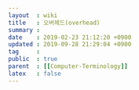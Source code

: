 ```yaml
---
layout  : wiki
title   : 오버헤드(overhead)
summary : 
date    : 2019-02-23 21:12:20 +0900
updated : 2019-09-28 21:29:04 +0900
tag     : 
public  : true
parent  : [[Computer-Terminology]]
latex   : false
---
```


# 
